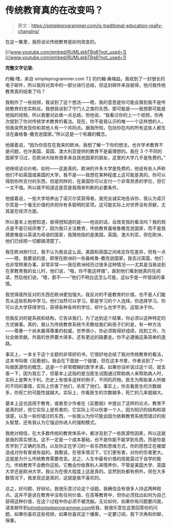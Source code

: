 # 传统教育真的在改变吗？

> 原文：<https://simpleprogrammer.com/is-traditional-education-really-changing/>

在这一集里，我将谈论传统教育是如何改变的。

[//www.youtube.com/embed/RUMLskbTBg8?not_used=1](//www.youtube.com/embed/RUMLskbTBg8?not_used=1)

**完整文字记录:**

约翰:嘿，来自 simpleprogrammer.com T2 的约翰·桑梅兹。我收到了一封很长的电子邮件，所以我将对其中的一部分进行总结，但这封邮件来自彼得，他问我传统教育真的结束了吗？

我制作了一些视频，我谈到了这个想法——嗯，我的意思是你可能会猜到我不是传统教育的忠实粉丝。我想我谈到了守门人之类的东西，那可能是——我想那可能是他指的视频。所以我要对此做一点总结，但他说，“我看过你的上一个视频，你再次提到了你对传统学术教育的看法。现在，你不是我认识的唯一一个这样想的人，但我突然发现你和其他人有一个共同点。据我所知，包括你在内的所有这些人都生活在盎格鲁-撒克逊国家。”所以这是一个有趣的概念。

他接着说，“因为你现在在我来的欧洲，我想了解一下你的想法，也许学术教育不是问题，也许美国、英国、澳大利亚提供的教育不是最理想的。我在 3 个不同的国家学习过，在欧洲大陆有很多来自其他国家的朋友，这里的大学几乎是免费的。”

他继续谈论价格，如何——这是真的，欧洲的许多大学是免费的，他说有些人声称他们不如英国或美国的大学。我不是——我想在某种程度上这可能是真的。你可以得到你所支付的东西，但是同样的，在美国你可以支付一个非常昂贵的学位，但它一文不值。所以我不知道这是否是我用来判断的必要条件。

他接着说，一些大学培养出了诺贝尔奖获得者。我完全诚实地告诉你，我认为诺贝尔奖是一个毫无价值的庆祝你有多聪明的奖项。这可能实际上对世界没有贡献，尤其是在经济方面。

所以基本上他想知道，彼得想知道的是——他说的话，会改变我的看法吗？我的观点是不是已经厌倦了，因为我只关注教育，传统教育盎格鲁撒克逊国家，而不是我猜更像是以英语为母语的国家，我猜他指的是美国，英国，澳大利亚，但在欧洲，他们已经把一切都搞清楚了。

我在欧洲旅行过，我不认为我会这么说。美国和英国之间肯定存在差异，但有一点——嗯，我要说的是，即使在欧洲的一些盎格鲁-撒克逊国家，我去过英国，他们也非常照章办事，非常非常——我在欧洲经历过很多这种情况——尤其是当我谈到在家教育我的女儿时，他们说，“哦，你不能这样做”，直到他们看到她真的在阅读，然后他们说，“嗯，那不——”他们不明白这怎么可能，这似乎是一件错误的事情。

我觉得我所反对的东西在欧洲更加强大。我反对的不是教育的价值，也不是人们能否从这些机构中学习。他们当然可以学习。那是学习的个人选择。你选择学习。你可以去大学获得学位，获得各种各样的学位，却什么也学不到。这取决于你。

但我反对的是系统和结构，它告诉我们，为了达到这个结果，你必须以这种特定的方式做事。真的，我认为传统教育系统今天教给我们和孩子们的是，有一种方法——尊重一个尚未赢得尊重的权威，世界很小，你必须取得好成绩，找到工作，为社会做贡献。外面的世界要大得多。还有更远的路要走。你不必遵循这条简单的道路。

事实上，一本关于这个主题的非常好的书，它很好地总结了我对传统教育的看法，这本书叫做《反脆弱》。我会在下面放一个链接，但在这本书里，作者谈到了一个叫做医源性的概念，这是一个非常模糊的医学术语。如果你没听说过这个词，就去查一下，因为我忘了，但基本上这指的是当医生试图通过帮助病人来帮助病人时，实际上是弊大于利。历史上有很多这样的例子，不同的药物，医生为帮助某人所做的不同的事情，实际上伤害了他们，杀死了他们。事实上，你去看医生的次数越多，你死亡的可能性就越大。实际上，你看医生的次数越多，死亡的几率就越大。

基本上这也适用于教育，或者至少作者在《反脆弱》中提出了这样的论点，教育不是真的好，但它实际上是有害的，它实际上可以伤害一个人，因为知识的结构和错误感，以及一些你错过的东西，一些我认为你可能会因为依赖教育系统而错过的街头智慧，还有我认为它强迫你进入的强制模式。

我绝对相信，在大多数传统的教育体系中，都涉及到了一些医源性因素，所以这就是我的真实想法。这不一定是一个成本基础，也不是你能不能学到东西，而是你是否学到了正确的东西，以及你正在学习的一些东西和思维方式，你的思想正在被塑造成对你有害或有益的。我敢说，在很多情况下，它们更有害，对你的伤害更大。这就是为什么传统教育需要改变。总之，人生中最有价值的技能莫过于自学的能力。传统教育不会教你这些。它教会你依靠别人来喂养你，不管是美国大学、英国大学还是欧洲大学。我认为在很大程度上这是真的。显然到处都有例外，但在大多数情况下，我发现这是真的，这就是我不喜欢的。

总之，好问题，好辩论。我很乐意讨论这个话题。我确信会有很多人持这两种观点。这并不是说在教育中没有任何价值，在高等教育中，但你必须找出如何为自己获得这种价值，在这个过程中你必须不被洗脑。无论如何，如果你有问题要问我，请发邮件到[john@simpleprogrammer.com](mailto:john@simpleprogrammer.com)给我，我很乐意在这里回答你的问题，如果你喜欢这些视频，如果你喜欢这个播客，一定要订阅，我下次再和你聊，保重。